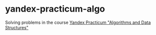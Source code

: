 # yandex-practicum-algo

Solving problems in the course [Yandex Practicum "Algorithms and Data Structures"](https://practicum.yandex.ru/algorithms/)
